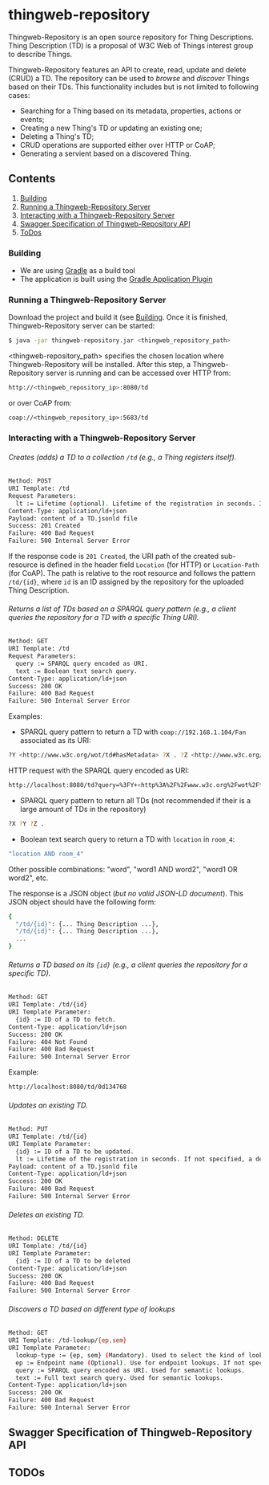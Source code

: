 # thingweb-repository

Thingweb-Repository is an open source repository for Thing Descriptions. Thing Description (TD) is a proposal of W3C Web of Things interest group to describe Things.

Thingweb-Repository features an API to create, read, update and delete (CRUD) a TD. The repository can be used to *browse* and *discover* Things based on their TDs. This functionality includes but is not limited to following cases: 

  - Searching for a Thing based on its metadata, properties, actions or events;
  - Creating a new Thing's TD or updating an existing one;
  - Deleting a Thing's TD;
  - CRUD operations are supported either over HTTP or CoAP;
  - Generating a servient based on a discovered Thing. 

## Contents
1. [Building](#building)
2. [Running a Thingweb-Repository Server](#Running-a-Thingweb-Repository-Server)
3. [Interacting with a Thingweb-Repository Server](#Interacting-with-a-Thingweb-Repository-Server)
4. [Swagger Specification of Thingweb-Repository API](#Swagger-Specification-of-Thingweb-Repository-API)
5. [ToDos](#ToDos)

### Building

* We are using [Gradle](https://gradle.org/) as a build tool
* The application is built using the [Gradle Application Plugin](https://docs.gradle.org/current/userguide/application_plugin.html)

### Running a Thingweb-Repository Server

Download the project and build it (see [Building](#Building). Once it is finished, Thingweb-Repository server can be started:
```sh
$ java -jar thingweb-repository.jar <thingweb_repository_path>
```
<thingweb-repository_path> specifies the chosen location where Thingweb-Repository will be installed. After this step, a Thingweb-Repository server is running and can be accessed over HTTP from:
```sh
http://<thingweb_repository_ip>:8080/td
```
or over CoAP from:

    coap://<thingweb_repository_ip>:5683/td

### Interacting with a Thingweb-Repository Server

###### Creates (adds) a TD to a collection `/td` (e.g., a Thing registers itself).

```sh
Method: POST
URI Template: /td 
Request Parameters:
  lt := Lifetime (optional). Lifetime of the registration in seconds. If not specified, a default value of 86400 (24 hours) is assumed.
Content-Type: application/ld+json
Payload: content of a TD.jsonld file
Success: 201 Created
Failure: 400 Bad Request
Failure: 500 Internal Server Error
```

If the response code is `201 Created`, the URI path of the created sub-resource is defined in the header field `Location` (for HTTP) or `Location-Path` (for CoAP). The path is relative to the root resource and follows the pattern `/td/{id}`, where `id` is an ID assigned by the repository for the uploaded Thing Description.

###### Returns a list of TDs based on a SPARQL query pattern (e.g., a client queries the repository for a TD with a specific Thing URI).

```sh
Method: GET
URI Template: /td
Request Parameters:
  query := SPARQL query encoded as URI.
  text := Boolean text search query.
Content-Type: application/ld+json
Success: 200 OK
Failure: 400 Bad Request
Failure: 500 Internal Server Error
```

Examples:

- SPARQL query pattern to return a TD with `coap://192.168.1.104/Fan` associated as its URI: 
```sh
?Y <http://www.w3c.org/wot/td#hasMetadata> ?X . ?Z <http://www.w3c.org/wot/td#associatedUri> "coap://192.168.1.104/Fan"^^xsd:anyURI .
```
HTTP request with the SPARQL query encoded as URI:
```sh
http://localhost:8080/td?query=%3FY+<http%3A%2F%2Fwww.w3c.org%2Fwot%2Ftd%23hasMetadata>+%3FX+.%3FZ+<http%3A%2F%2Fwww.w3c.org%2Fwot%2Ftd%23associatedUri>++"coap%3A%2F%2F192.168.1.104%2FFan"^^xsd%3AanyURI+.
```

- SPARQL query pattern to return all TDs (not recommended if their is a large amount of TDs in the repository)
```sh
?X ?Y ?Z .
```

- Boolean text search query to return a TD with `location` in `room_4`:
```sh
"location AND room_4"
```

Other possible combinations: "word", "word1 AND word2", "word1 OR word2", etc.

The response is a JSON object (_but no valid JSON-LD document_). This JSON object should have the following form:
```sh
{
  "/td/{id}": {... Thing Description ...},
  "/td/{id}": {... Thing Description ...},
  ...
}
```

###### Returns a TD based on its `{id}` (e.g., a client queries the repository for a specific TD).

```sh
Method: GET
URI Template: /td/{id}
URI Template Parameter:   
  {id} := ID of a TD to fetch.
Content-Type: application/ld+json
Success: 200 OK
Failure: 404 Not Found
Failure: 400 Bad Request
Failure: 500 Internal Server Error
```

Example:
```sh
http://localhost:8080/td/0d134768
```


###### Updates an existing TD.
```sh
Method: PUT
URI Template: /td/{id}
URI Template Parameter:   
  {id} := ID of a TD to be updated.
  lt := Lifetime of the registration in seconds. If not specified, a default value of 86400 (24 hours) is assumed. 
Payload: content of a TD.jsonld file
Content-Type: application/ld+json
Success: 200 OK
Failure: 400 Bad Request
Failure: 500 Internal Server Error
```

###### Deletes an existing TD.
```sh
Method: DELETE
URI Template: /td/{id}
URI Template Parameter:   
  {id} := ID of a TD to be deleted
Content-Type: application/ld+json
Success: 200 OK
Failure: 400 Bad Request
Failure: 500 Internal Server Error
```

###### Discovers a TD based on different type of lookups
```sh
Method: GET
URI Template: /td-lookup/{ep,sem}
URI Template Parameter:   
  lookup-type := {ep, sem} (Mandatory). Used to select the kind of lookup to perform (endpoint or semantic). The first type is used to lookup TD’s by endpoint. The second type is used to lookup based on SPARQL query or a full text search query.
  ep := Endpoint name (Optional). Use for endpoint lookups. If not specified all TDs are listed, otherwise it is used as a filter.
  query := SPARQL query encoded as URI. Used for semantic lookups.
  text := Full text search query. Used for semantic lookups.
Content-Type: application/ld+json
Success: 200 OK
Failure: 400 Bad Request
Failure: 500 Internal Server Error
```

## Swagger Specification of Thingweb-Repository API

## TODOs
